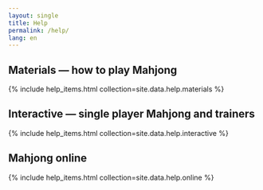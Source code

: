 ```yaml
---
layout: single
title: Help
permalink: /help/
lang: en
---
```


## Materials — how to play Mahjong
{% include help_items.html collection=site.data.help.materials %}

## Interactive — single player Mahjong and trainers
{% include help_items.html collection=site.data.help.interactive %}

## Mahjong online
{% include help_items.html collection=site.data.help.online %}